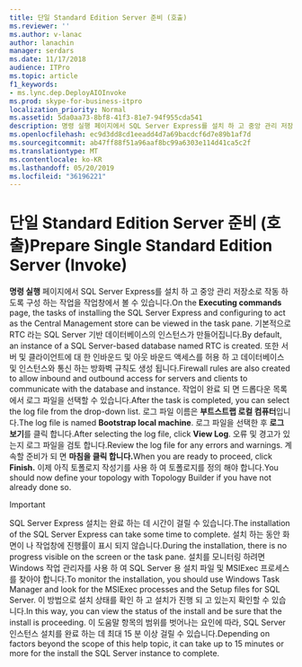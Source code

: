```yaml
---
title: 단일 Standard Edition Server 준비 (호출)
ms.reviewer: ''
ms.author: v-lanac
author: lanachin
manager: serdars
ms.date: 11/17/2018
audience: ITPro
ms.topic: article
f1_keywords:
- ms.lync.dep.DeployAIOInvoke
ms.prod: skype-for-business-itpro
localization_priority: Normal
ms.assetid: 5da0aa73-8bf8-41f3-81e7-94f955cda541
description: 명령 실행 페이지에서 SQL Server Express를 설치 하 고 중앙 관리 저장소로 작동 하도록 구성 하는 작업을 작업창에서 볼 수 있습니다. 기본적으로 RTC 라는 SQL Server 기반 데이터베이스의 인스턴스가 만들어집니다. 또한 서버 및 클라이언트에 대 한 인바운드 및 아웃 바운드 액세스를 허용 하 고 데이터베이스 및 인스턴스와 통신 하는 방화벽 규칙도 생성 됩니다. 작업이 완료 되 면 드롭다운 목록에서 로그 파일을 선택할 수 있습니다. 로그 파일 이름은 부트스트랩 로컬 컴퓨터입니다. 로그 파일을 선택한 후 로그 보기를 클릭 합니다. 오류 및 경고가 있는지 로그 파일을 검토 합니다. 계속할 준비가 되 면 마침을 클릭 합니다. 이제 아직 토폴로지 작성기를 사용 하 여 토폴로지를 정의 해야 합니다.
ms.openlocfilehash: ec9d3dd8cd1eeadd4d7a69bacdcf6d7e89b1af7d
ms.sourcegitcommit: ab47ff88f51a96aaf8bc99a6303e114d41ca5c2f
ms.translationtype: MT
ms.contentlocale: ko-KR
ms.lasthandoff: 05/20/2019
ms.locfileid: "36196221"
---
```

# <a name="prepare-single-standard-edition-server-invoke"></a><span data-ttu-id="fda21-111">단일 Standard Edition Server 준비 (호출)</span><span class="sxs-lookup"><span data-stu-id="fda21-111">Prepare Single Standard Edition Server (Invoke)</span></span>
 
<span data-ttu-id="fda21-112">**명령 실행** 페이지에서 SQL Server Express를 설치 하 고 중앙 관리 저장소로 작동 하도록 구성 하는 작업을 작업창에서 볼 수 있습니다.</span><span class="sxs-lookup"><span data-stu-id="fda21-112">On the **Executing commands** page, the tasks of installing the SQL Server Express and configuring to act as the Central Management store can be viewed in the task pane.</span></span> <span data-ttu-id="fda21-113">기본적으로 RTC 라는 SQL Server 기반 데이터베이스의 인스턴스가 만들어집니다.</span><span class="sxs-lookup"><span data-stu-id="fda21-113">By default, an instance of a SQL Server-based database named RTC is created.</span></span> <span data-ttu-id="fda21-114">또한 서버 및 클라이언트에 대 한 인바운드 및 아웃 바운드 액세스를 허용 하 고 데이터베이스 및 인스턴스와 통신 하는 방화벽 규칙도 생성 됩니다.</span><span class="sxs-lookup"><span data-stu-id="fda21-114">Firewall rules are also created to allow inbound and outbound access for servers and clients to communicate with the database and instance.</span></span> <span data-ttu-id="fda21-115">작업이 완료 되 면 드롭다운 목록에서 로그 파일을 선택할 수 있습니다.</span><span class="sxs-lookup"><span data-stu-id="fda21-115">After the task is completed, you can select the log file from the drop-down list.</span></span> <span data-ttu-id="fda21-116">로그 파일 이름은 **부트스트랩 로컬 컴퓨터**입니다.</span><span class="sxs-lookup"><span data-stu-id="fda21-116">The log file is named **Bootstrap local machine**.</span></span> <span data-ttu-id="fda21-117">로그 파일을 선택한 후 **로그 보기**를 클릭 합니다.</span><span class="sxs-lookup"><span data-stu-id="fda21-117">After selecting the log file, click **View Log**.</span></span> <span data-ttu-id="fda21-118">오류 및 경고가 있는지 로그 파일을 검토 합니다.</span><span class="sxs-lookup"><span data-stu-id="fda21-118">Review the log file for any errors and warnings.</span></span> <span data-ttu-id="fda21-119">계속할 준비가 되 면 **마침을 클릭 합니다.**</span><span class="sxs-lookup"><span data-stu-id="fda21-119">When you are ready to proceed, click **Finish.**</span></span> <span data-ttu-id="fda21-120">이제 아직 토폴로지 작성기를 사용 하 여 토폴로지를 정의 해야 합니다.</span><span class="sxs-lookup"><span data-stu-id="fda21-120">You should now define your topology with Topology Builder if you have not already done so.</span></span>
  
> [!IMPORTANT]
> <span data-ttu-id="fda21-121">SQL Server Express 설치는 완료 하는 데 시간이 걸릴 수 있습니다.</span><span class="sxs-lookup"><span data-stu-id="fda21-121">The installation of the SQL Server Express can take some time to complete.</span></span> <span data-ttu-id="fda21-122">설치 하는 동안 화면이 나 작업창에 진행률이 표시 되지 않습니다.</span><span class="sxs-lookup"><span data-stu-id="fda21-122">During the installation, there is no progress visible on the screen or the task pane.</span></span> <span data-ttu-id="fda21-123">설치를 모니터링 하려면 Windows 작업 관리자를 사용 하 여 SQL Server 용 설치 파일 및 MSIExec 프로세스를 찾아야 합니다.</span><span class="sxs-lookup"><span data-stu-id="fda21-123">To monitor the installation, you should use Windows Task Manager and look for the MSIExec processes and the Setup files for SQL Server.</span></span> <span data-ttu-id="fda21-124">이 방법으로 설치 상태를 확인 하 고 설치가 진행 되 고 있는지 확인할 수 있습니다.</span><span class="sxs-lookup"><span data-stu-id="fda21-124">In this way, you can view the status of the install and be sure that the install is proceeding.</span></span> <span data-ttu-id="fda21-125">이 도움말 항목의 범위를 벗어나는 요인에 따라, SQL Server 인스턴스 설치를 완료 하는 데 최대 15 분 이상 걸릴 수 있습니다.</span><span class="sxs-lookup"><span data-stu-id="fda21-125">Depending on factors beyond the scope of this help topic, it can take up to 15 minutes or more for the install the SQL Server instance to complete.</span></span> 
  

